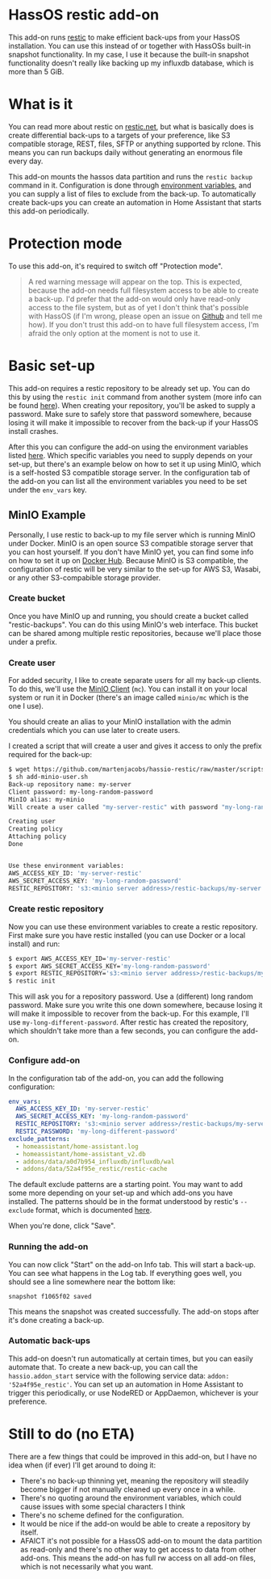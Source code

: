 # HassOS restic add-on

This add-on runs [restic](https://restic.net/) to make efficient back-ups from your HassOS installation. You can use this instead of or together with HassOSs built-in snapshot functionality. In my case, I use it because the built-in snapshot functionality doesn't really like backing up my influxdb database, which is more than 5 GiB. 

# What is it
You can read more about restic on [restic.net](https://restic.net/), but what is basically does is create differential back-ups to a targets of your preference, like S3 compatible storage, REST, files, SFTP or anything supported by rclone. This means you can run backups daily without generating an enormous file every day. 

This add-on mounts the hassos data partition and runs the `restic backup` command in it. Configuration is done through [environment variables](https://restic.readthedocs.io/en/stable/040_backup.html#environment-variables), and you can supply a list of files to exclude from the back-up. To automatically create back-ups you can create an automation in Home Assistant that starts this add-on periodically.

# Protection mode

To use this add-on, it's required to switch off "Protection mode".

> A red warning message will appear on the top. This is expected, because the add-on needs full filesystem access to be able to create a back-up. I'd prefer that the add-on would only have read-only access to the file system, but as of yet I don't think that's possible with HassOS (if I'm wrong, please open an issue on [Github](https://github.com/martenjacobs/hassio-restic/issues) and tell me how). 
> If you don't trust this add-on to have full filesystem access, I'm afraid the only option at the moment is not to use it.

# Basic set-up
This add-on requires a restic repository to be already set up. You can do this by using the `restic init` command from another system (more info can be found [here](https://restic.readthedocs.io/en/stable/030_preparing_a_new_repo.html)). When creating your repository, you'll be asked to supply a password. Make sure to safely store that password somewhere, because losing it will make it impossible to recover from the back-up if your HassOS install crashes.

After this you can configure the add-on using the environment variables listed [here](https://restic.readthedocs.io/en/stable/040_backup.html#environment-variables). Which specific variables you need to supply depends on your set-up, but there's an example below on how to set it up using MinIO, which is a self-hosted S3 compatible storage server. In the configuration tab of the add-on you can list all the environment variables you need to be set under the `env_vars` key.

## MinIO Example
Personally, I use restic to back-up to my file server which is running MinIO under Docker. MinIO is an open source S3 compatible storage server that you can host yourself. If you don't have MinIO yet, you can find some info on how to set it up on [Docker Hub](https://hub.docker.com/r/minio/minio/). 
Because MinIO is S3 compatible, the configuration of restic will be very similar to the set-up for AWS S3, Wasabi, or any other S3-compabible storage provider.

### Create bucket
Once you have MinIO up and running, you should create a bucket called "restic-backups". You can do this using MinIO's web interface. This bucket can be shared among multiple restic repositories, because we'll place those under a prefix.

### Create user
For added security, I like to create separate users for all my back-up clients. To do this, we'll use the [MinIO Client](https://docs.min.io/docs/minio-client-complete-guide.html) (`mc`). You can install it on your local system or run it in Docker (there's an image called `minio/mc` which is the one I use). 

You should create an alias to your MinIO installation with the admin credentials which you can use later to create users. 

I created a script that will create a user and gives it access to only the prefix required for the back-up:
```bash
$ wget https://github.com/martenjacobs/hassio-restic/raw/master/scripts/add-minio-user.sh
$ sh add-minio-user.sh
Back-up repository name: my-server
Client password: my-long-random-password
MinIO alias: my-minio
Will create a user called "my-server-restic" with password "my-long-random-password" on minio instance "my-minio". Continue? (y/n) y

Creating user
Creating policy
Attaching policy
Done


Use these environment variables:
AWS_ACCESS_KEY_ID: 'my-server-restic'
AWS_SECRET_ACCESS_KEY: 'my-long-random-password'
RESTIC_REPOSITORY: 's3:<minio server address>/restic-backups/my-server'
```

### Create restic repository
Now you can use these environment variables to create a restic repository. First make sure you have restic installed (you can use Docker or a local install) and run:
```bash
$ export AWS_ACCESS_KEY_ID='my-server-restic'
$ export AWS_SECRET_ACCESS_KEY='my-long-random-password'
$ export RESTIC_REPOSITORY='s3:<minio server address>/restic-backups/my-server'
$ restic init
```

This will ask you for a repository password. Use a (different) long random password. Make sure you write this one down somewhere, because losing it will make it impossible to recover from the back-up. For this example, I'll use `my-long-different-password`.
After restic has created the repository, which shouldn't take more than a few seconds, you can configure the add-on.

### Configure add-on
In the configuration tab of the add-on, you can add the following configuration:
```yaml
env_vars:
  AWS_ACCESS_KEY_ID: 'my-server-restic'
  AWS_SECRET_ACCESS_KEY: 'my-long-random-password'
  RESTIC_REPOSITORY: 's3:<minio server address>/restic-backups/my-server'
  RESTIC_PASSWORD: 'my-long-different-password'
exclude_patterns:
  - homeassistant/home-assistant.log
  - homeassistant/home-assistant_v2.db
  - addons/data/a0d7b954_influxdb/influxdb/wal
  - addons/data/52a4f95e_restic/restic-cache
```

The default exclude patterns are a starting point. You may want to add some more depending on your set-up and which add-ons you have installed. The patterns should be in the format understood by restic's `--exclude` format, which is documented [here](https://restic.readthedocs.io/en/stable/040_backup.html#excluding-files).

When you're done, click "Save".

### Running the add-on

You can now click "Start" on the add-on Info tab. This will start a back-up. You can see what happens in the Log tab. If everything goes well, you should see a line somewhere near the bottom like:
```
snapshot f1065f02 saved
```
This means the snapshot was created successfully. The add-on stops after it's done creating a back-up.

### Automatic back-ups

This add-on doesn't run automatically at certain times, but you can easily automate that. To create a new back-up, you can call the `hassio.addon_start` service with the following service data: `addon: '52a4f95e_restic'`.
You can set up an automation in Home Assistant to trigger this periodically, or use NodeRED or AppDaemon, whichever is your preference.

# Still to do (no ETA)
There are a few things that could be improved in this add-on, but I have no idea when (if ever) I'll get around to doing it:
- There's no back-up thinning yet, meaning the repository will steadily become bigger if not manually cleaned up every once in a while.
- There's no quoting around the environment variables, which could cause issues with some special characters I think
- There's no scheme defined for the configuration.
- It would be nice if the add-on would be able to create a repository by itself.
- AFAICT it's not possible for a HassOS add-on to mount the data partition as read-only and there's no other way to get access to data from other add-ons. This means the add-on has full rw access on all add-on files, which is not necessarily what you want.
